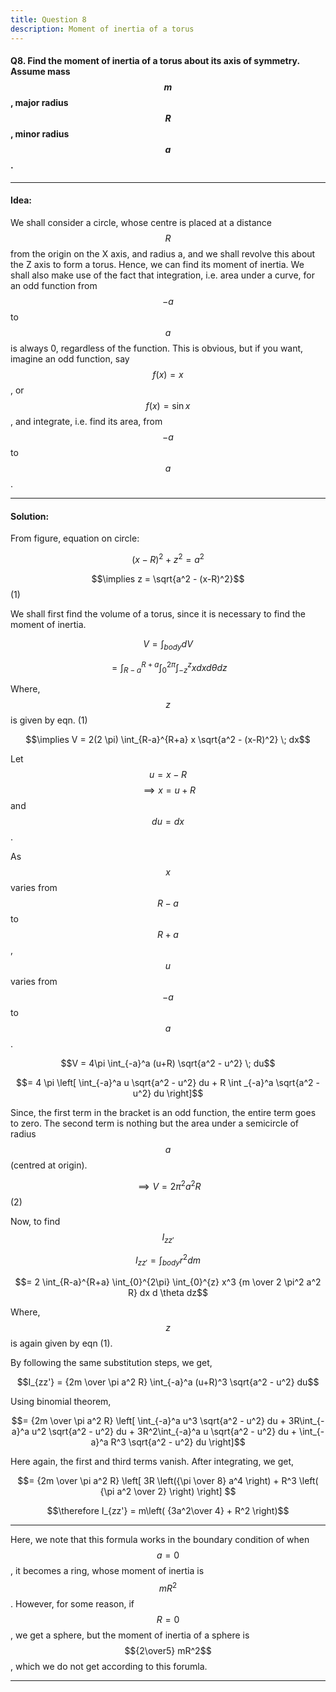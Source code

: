 ```yaml
---
title: Question 8
description: Moment of inertia of a torus
---
```


<script src="https://cdn.mathjax.org/mathjax/latest/MathJax.js?config=TeX-AMS-MML_HTMLorMML" type="text/javascript"></script>


#### Q8. Find the moment of inertia of a torus about its axis of symmetry. Assume mass $$m$$, major radius $$R$$, minor radius $$a$$.
---
#### Idea:

We shall consider a circle, whose centre is placed at a distance $$R$$ from the origin on the X axis, and radius a, and we shall revolve this about the Z axis to form a torus. Hence, we can find its moment of inertia. We shall also make use of the fact that integration, i.e. area under a curve, for an odd function from $$-a$$ to $$a$$ is always 0, regardless of the function. This is obvious, but if you want, imagine an odd function, say $$f(x) = x$$, or $$f(x) = \sin x$$, and integrate, i.e. find its area, from $$-a$$ to $$a$$.

---

#### Solution:

From figure, equation on circle:

$$(x-R)^2 + z^2 = a^2 $$

$$\implies z = \sqrt{a^2 - (x-R)^2}$$(1)

We shall first find the volume of a torus, since it is necessary to find the moment of inertia. 

$$V = \int_{body} dV$$

$$= \int_{R-a}^{R+a} \int_{0}^{2\pi} \int_{-z}^{z} x dx d \theta dz$$

Where, $$z$$ is given by eqn. (1)

$$\implies V = 2(2 \pi) \int_{R-a}^{R+a} x \sqrt{a^2 - (x-R)^2} \; dx$$

Let $$u = x-R$$ $$\implies x = u+R$$ and $$du = dx$$. 

As $$x$$ varies from $$R-a$$ to $$R+a$$, $$u$$ varies from $$-a$$ to $$a$$.

$$V = 4\pi \int_{-a}^a (u+R) \sqrt{a^2 - u^2} \; du$$

$$= 4 \pi \left[ \int_{-a}^a u \sqrt{a^2 - u^2} du + R \int _{-a}^a \sqrt{a^2 - u^2} du \right]$$

Since, the first term in the bracket is an odd function, the entire term goes to zero. The second term is nothing but the area under a semicircle of radius $$a$$(centred at origin).

$$\implies V = 2\pi^2 a^2 R$$(2)

Now, to find $$I_{zz'}$$

$$I_{zz'} = \int_{body} r^2 dm$$

$$= 2 \int_{R-a}^{R+a} \int_{0}^{2\pi} \int_{0}^{z} x^3 {m \over 2 \pi^2 a^2 R} dx d \theta dz$$

Where, $$z$$ is again given by eqn (1).

By following the same substitution steps, we get,

$$I_{zz'} = {2m \over \pi a^2 R} \int_{-a}^a (u+R)^3 \sqrt{a^2 - u^2} du$$

Using binomial theorem,

$$= {2m \over \pi a^2 R} \left[ \int_{-a}^a u^3 \sqrt{a^2 - u^2} du + 3R\int_{-a}^a u^2 \sqrt{a^2 - u^2} du + 3R^2\int_{-a}^a u \sqrt{a^2 - u^2} du + \int_{-a}^a R^3 \sqrt{a^2 - u^2} du \right]$$ 

Here again, the first and third terms vanish. After integrating, we get,

$$= {2m \over \pi a^2 R} \left[ 3R \left({\pi \over 8} a^4 \right) + R^3 \left( {\pi a^2 \over 2} \right) \right] $$

$$\therefore I_{zz'} = m\left( {3a^2\over 4} + R^2 \right)$$


---

Here, we note that this formula works in the boundary condition of when $$a = 0$$, it becomes a ring, whose moment of inertia is $$mR^2$$. However, for some reason, if $$R = 0$$, we get a sphere, but the moment of inertia of a sphere is $${2\over5} mR^2$$, which we do not get according to this forumla.

---

